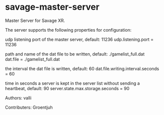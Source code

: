 savage-master-server
====================

Master Server for Savage XR.

The server supports the following properties for configuration:

udp listening port of the master server, default: 11236
udp.listening.port = 11236

path and name of the dat file to be written, default: ./gamelist_full.dat
dat.file = ./gamelist_full.dat

the interval the dat file is written, default: 60
dat.file.writing.interval.seconds = 60

time in seconds a server is kept in the server list without sending a heartbeat, default: 90
server.state.max.storage.seconds = 90

Authors:
  valli

Contributers:
  Groentjuh